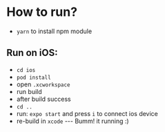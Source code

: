 # How to run?
- `yarn` to install npm module

## Run on iOS:
- `cd ios`
- `pod install`
- open `.xcworkspace`
- run build
- after build success
- `cd ..`
- run: `expo start` and press `i` to connect ios device
- re-build in `xcode`
--- Bumm! it running :)
